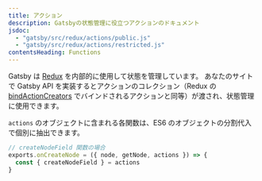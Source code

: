 ```yaml
---
title: アクション
description: Gatsbyの状態管理に役立つアクションのドキュメント
jsdoc:
  - "gatsby/src/redux/actions/public.js"
  - "gatsby/src/redux/actions/restricted.js"
contentsHeading: Functions
---
```


Gatsby は [Redux](http://redux.js.org) を内部的に使用して状態を管理しています。
あなたのサイトで Gatsby API を実装するとアクションのコレクション（Redux の [bindActionCreators](https://redux.js.org/api/bindactioncreators/) でバインドされるアクションと同等）が渡され、状態管理に使用できます。

`actions` のオブジェクトに含まれる各関数は、ES6 のオブジェクトの分割代入で個別に抽出できます。

```javascript
// createNodeField 関数の場合
exports.onCreateNode = ({ node, getNode, actions }) => {
  const { createNodeField } = actions
}
```
